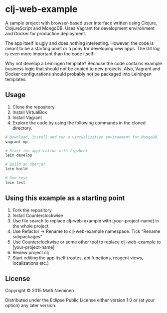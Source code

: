 # clj-web-example

A sample project with browser-based user interface written using Clojure,
ClojureScript and MongoDB. Uses Vagrant for development environment and
Docker for production deployment.

The app itself is ugly and does nothing interesting. However, the code is meant
to be a starting point or a pony for developing new apps. The Git log is even
more important than the code itself!

Why not develop a Leiningen template? Because the code contains example
business logic that should not be copied to new projects. Also, Vagrant and
Docker configurations should probably not be packaged into Leiningen templates.

## Usage

1. Clone the repository
2. Install VirtualBox
3. Install Vagrant
4. Explore the code by using the following commands in the cloned directory.

```bash
# Download, install and run a virtualization environment for MongoDB.
vagrant up

# Start the application with figwheel
lein develop

# Build an uberjar
lein build

# Run test
lein test
```

## Using this example as a starting point

1. Fork the repository
2. Install Counterclockwise
3. Use file search to replace clj-web-example with [your-project-name] in the
whole project.
4. Use Refactor -> Rename to clj-web-example namespace. Tick
"Rename subpackages"
5. Use Counterclockwise or some other tool to replace clj-web-example to
[your-project-name]
6. Review project.clj
7. Start editing the app itself (routes, api functions, reagent views,
  localizations etc.)

## License

Copyright © 2015 Matti Nieminen

Distributed under the Eclipse Public License either version 1.0 or (at
your option) any later version.
